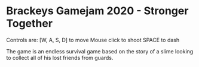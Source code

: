 # Brackeys Gamejam 2020 - Stronger Together

Controls are:
  [W, A, S, D] to move
  Mouse click to shoot
  SPACE to dash

The game is an endless survival game based on the story of a slime looking to collect all of his lost friends from guards.
